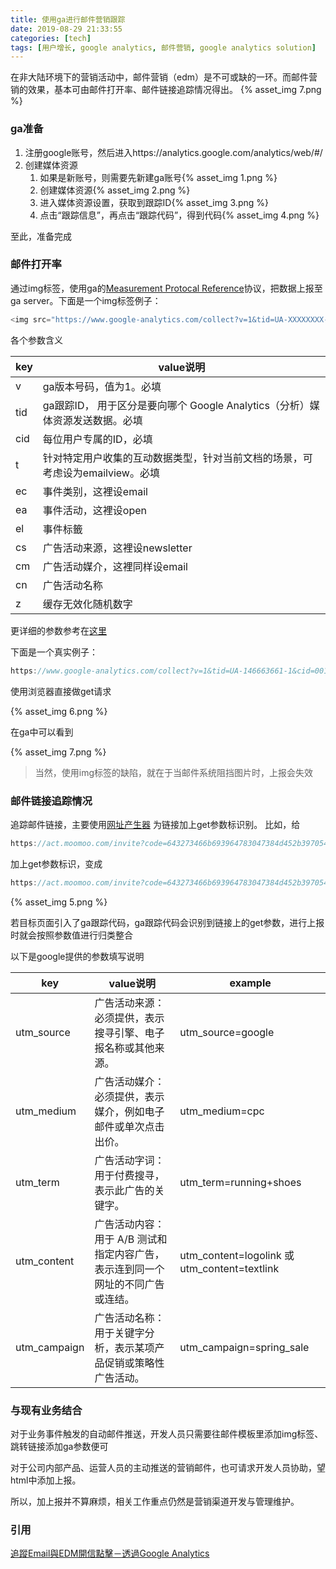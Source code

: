 ```yaml
---
title: 使用ga进行邮件营销跟踪
date: 2019-08-29 21:33:55
categories: [tech]
tags: [用户增长, google analytics, 邮件营销, google analytics solution]
---
```


在非大陆环境下的营销活动中，邮件营销（edm）是不可或缺的一环。而邮件营销的效果，基本可由邮件打开率、邮件链接追踪情况得出。
{% asset_img 7.png %}

<escape><!-- more --></escape>

### ga准备

1. 注册google账号，然后进入https://analytics.google.com/analytics/web/#/
2. 创建媒体资源
    1. 如果是新账号，则需要先新建ga账号{% asset_img 1.png %}
    2. 创建媒体资源{% asset_img 2.png %}
    3. 进入媒体资源设置，获取到跟踪ID{% asset_img 3.png %}
    4. 点击“跟踪信息”，再点击“跟踪代码”，得到代码{% asset_img 4.png %}

至此，准备完成
    

### 邮件打开率

通过img标签，使用ga的[Measurement Protocal Reference](https://developers.google.com/analytics/devguides/collection/protocol/v1/reference)协议，把数据上报至ga server。下面是一个img标签例子：

```javascript
<img src="https://www.google-analytics.com/collect?v=1&tid=UA-XXXXXXXX-1&cid=CLIENT_ID_NUMBER&t=event&ec=email&ea=open&el=recipient_id&cs=newsletter&cm=email&cn=Campaign_Name&z=123456" />
```

各个参数含义

key | value说明
----|----
v | ga版本号码，值为1。必填
tid | ga跟踪ID， 用于区分是要向哪个 Google Analytics（分析）媒体资源发送数据。必填
cid | 每位用户专属的ID，必填
t | 针对特定用户收集的互动数据类型，针对当前文档的场景，可考虑设为emailview。必填
ec | 事件类别，这裡设email
ea | 事件活动，这裡设open
el | 事件标籤
cs | 广告活动来源，这裡设newsletter
cm | 广告活动媒介，这裡同样设email
cn | 广告活动名称
z | 缓存无效化随机数字

更详细的参数参考在[这里](https://developers.google.com/analytics/devguides/collection/protocol/v1/parameters)

下面是一个真实例子：

```javascript
https://www.google-analytics.com/collect?v=1&tid=UA-146663661-1&cid=001&t=event&ec=email&ea=open&el=recipient_id&cs=newsletter&cm=email&cn=Campaign_Name&z=123456
```

使用浏览器直接做get请求

{% asset_img 6.png %}

在ga中可以看到

{% asset_img 7.png %}

>当然，使用img标签的缺陷，就在于当邮件系统阻挡图片时，上报会失效

### 邮件链接追踪情况

追踪邮件链接，主要使用[网址产生器](https://support.google.com/analytics/answer/1033867?hl=zh-Hant)
为链接加上get参数标识别。
比如，给
```javascript
https://act.moomoo.com/invite?code=643273466b693964783047384d452b397054794277773d3d&type=promotion
```
加上get参数标识，变成
```javascript
https://act.moomoo.com/invite?code=643273466b693964783047384d452b397054794277773d3d&type=promotion&utm_source=google&utm_medium=email&utm_campaign=invite_act&utm_term=invite%2Bstock&utm_content=invite_link
```

{% asset_img 5.png %}

若目标页面引入了ga跟踪代码，ga跟踪代码会识别到链接上的get参数，进行上报时就会按照参数值进行归类整合

以下是google提供的参数填写说明

key | value说明 | example
----|----|----
utm_source | 广告活动来源：必须提供，表示搜寻引擎、电子报名称或其他来源。 | utm_source=google
utm_medium | 广告活动媒介：必须提供，表示媒介，例如电子邮件或单次点击出价。 | utm_medium=cpc
utm_term | 广告活动字词：用于付费搜寻，表示此广告的关键字。 | utm_term=running+shoes
utm_content | 广告活动内容：用于 A/B 测试和指定内容广告，表示连到同一个网址的不同广告或连结。 | utm_content=logolink 或 utm_content=textlink
utm_campaign | 广告活动名称：用于关键字分析，表示某项产品促销或策略性广告活动。 | utm_campaign=spring_sale

### 与现有业务结合

对于业务事件触发的自动邮件推送，开发人员只需要往邮件模板里添加img标签、跳转链接添加ga参数便可

对于公司内部产品、运营人员的主动推送的营销邮件，也可请求开发人员协助，望html中添加上报。

所以，加上报并不算麻烦，相关工作重点仍然是营销渠道开发与管理维护。

### 引用

[追蹤Email與EDM開信點擊－透過Google Analytics](https://www.analyticsdavis.com/2014/05/email-and-edm-tracking-by-google-analytics.html)